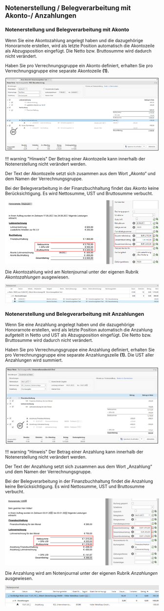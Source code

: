## Notenerstellung / Belegverarbeitung mit Akonto-/ Anzahlungen

### Notenerstellung und Belegverarbeitung mit Akonto

Wenn Sie eine Akontozahlung angelegt haben und die dazugehörige
Honorarnote erstellen, wird als letzte Position automatisch die
Akontozeile als Abzugsposition eingefügt. Die Netto bzw. Bruttosumme
wird dadurch nicht verändert.

Haben Sie pro Verrechnungsgruppe ein Akonto definiert, erhalten Sie pro
Verrechnungsgruppe eine separate Akontozeile **(1).**


![](<img/image258.png>)

!!! warning "Hinweis"
    Der Betrag einer Akontozeile kann innerhalb der Notenerstellung nicht
    verändert werden.

Der Text der Akontozeile setzt sich zusammen aus dem Wort „Akonto“ und
dem Namen der Verrechnungsgruppe.

Bei der Belegverarbeitung in der Finanzbuchhaltung findet das Akonto
keine Berücksichtigung. Es wird Nettosumme, UST und Bruttosumme
verbucht.


![](<img/image259.png>)

Die Akontozahlung wird am Notenjournal unter der eigenen Rubrik
*Akontozahlungen* ausgewiesen.


![](<img/image260.png>)

### Notenerstellung und Belegverarbeitung mit Anzahlungen

Wenn Sie eine Anzahlung angelegt haben und die dazugehörige Honorarnote
erstellen, wird als letzte Position automatisch die Anzahlung aufgeteilt
in Netto und UST als Abzugsposition eingefügt. Die Netto bzw.
Bruttosumme wird dadurch nicht verändert.

Haben Sie pro Verrechnungsgruppe eine Anzahlung definiert, erhalten Sie
pro Verrechnungsgruppe eine separate Anzahlungszeile **(1).** Die UST
aller Anzahlungen wird summiert.


![](<img/image261.png>)

!!! warning "Hinweis"
    Der Betrag einer Anzahlung kann innerhalb der Notenerstellung nicht
    verändert werden.

Der Text der Anzahlung setzt sich zusammen aus dem Wort „Anzahlung“ und
dem Namen der Verrechnungsgruppe.

Bei der Belegverarbeitung in der Finanzbuchhaltung findet die Anzahlung
keine Berücksichtigung. Es wird Nettosumme, UST und Bruttosumme
verbucht.


![](<img/image262.png>)

Die Anzahlung wird am Notenjournal unter der eigenen Rubrik
*Anzahlungen* ausgewiesen.


![](<img/image263.png>)